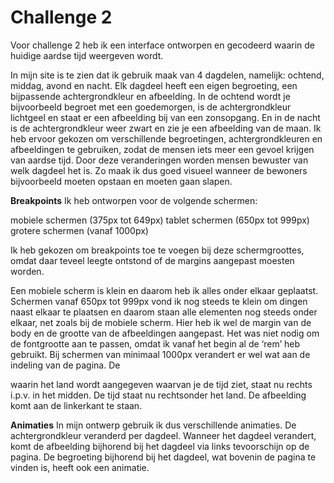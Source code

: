# Challenge 2

Voor challenge 2 heb ik een interface ontworpen en gecodeerd waarin de huidige aardse tijd weergeven wordt.

In mijn site is te zien dat ik gebruik maak van 4 dagdelen, namelijk: ochtend, middag, avond en nacht. Elk dagdeel heeft een eigen begroeting, een bijpassende achtergrondkleur en afbeelding. In de ochtend wordt je bijvoorbeeld begroet met een goedemorgen, is de achtergrondkleur lichtgeel en staat er een afbeelding bij van een zonsopgang. En in de nacht is de achtergrondkleur weer zwart en zie je een afbeelding van de maan. Ik heb ervoor gekozen om verschillende begroetingen, achtergrondkleuren en afbeeldingen te gebruiken, zodat de mensen iets meer een gevoel krijgen van aardse tijd. Door deze veranderingen worden mensen bewuster van welk dagdeel het is. Zo maak ik dus goed visueel wanneer de bewoners bijvoorbeeld moeten opstaan en moeten gaan slapen. 

**Breakpoints**
Ik heb ontworpen voor de volgende schermen:

mobiele schermen (375px tot 649px)
tablet schermen (650px tot 999px)
grotere schermen (vanaf 1000px)

Ik heb gekozen om breakpoints toe te voegen bij deze schermgroottes, omdat daar teveel leegte ontstond of de margins aangepast moesten worden.

Een mobiele scherm is klein en daarom heb ik alles onder elkaar geplaatst. Schermen vanaf 650px tot 999px vond ik nog steeds te klein om dingen naast elkaar te plaatsen en daarom staan alle elementen nog steeds onder elkaar, net zoals bij de mobiele scherm. Hier heb ik wel de margin van de body en de grootte van de afbeeldingen aangepast. Het was niet nodig om de fontgrootte aan te passen, omdat ik vanaf het begin al de ‘rem’ heb gebruikt.
Bij schermen van minimaal 1000px verandert er wel wat aan de indeling van de pagina. De <p> waarin het land wordt aangegeven waarvan je de tijd ziet, staat nu rechts i.p.v. in het midden. De tijd staat nu rechtsonder het land. De afbeelding komt aan de linkerkant te staan.  

**Animaties**
In mijn ontwerp gebruik ik dus verschillende animaties. De achtergrondkleur veranderd per dagdeel. Wanneer het dagdeel verandert, komt de afbeelding bijhorend bij het dagdeel via links tevoorschijn op de pagina. De begroeting bijhorend bij het dagdeel, wat bovenin de pagina te vinden is, heeft ook een animatie.
